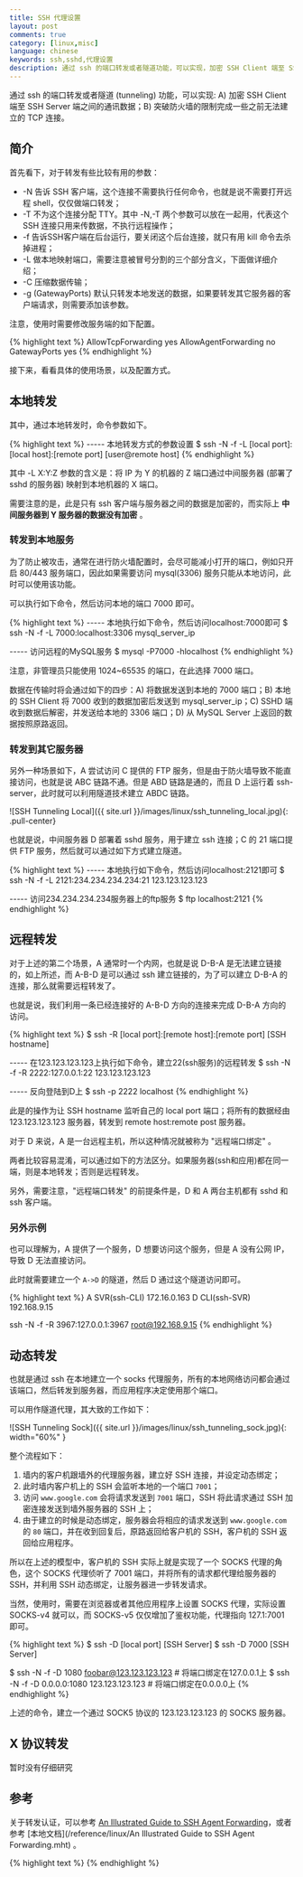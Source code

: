 ```yaml
---
title: SSH 代理设置
layout: post
comments: true
category: [linux,misc]
language: chinese
keywords: ssh,sshd,代理设置
description: 通过 ssh 的端口转发或者隧道功能，可以实现，加密 SSH Client 端至 SSH Server 端之间的通讯数据；突破防火墙的限制完成一些之前无法建立的 TCP 连接。
---
```


通过 ssh 的端口转发或者隧道 (tunneling) 功能，可以实现: A) 加密 SSH Client 端至 SSH Server 端之间的通讯数据；B) 突破防火墙的限制完成一些之前无法建立的 TCP 连接。

<!-- more -->

## 简介

首先看下，对于转发有些比较有用的参数：

* -N 告诉 SSH 客户端，这个连接不需要执行任何命令，也就是说不需要打开远程 shell，仅仅做端口转发；
* -T 不为这个连接分配 TTY。其中 -N,-T 两个参数可以放在一起用，代表这个 SSH 连接只用来传数据，不执行远程操作；
* -f 告诉SSH客户端在后台运行，要关闭这个后台连接，就只有用 kill 命令去杀掉进程；
* -L 做本地映射端口，需要注意被冒号分割的三个部分含义，下面做详细介绍；
* -C 压缩数据传输；
* -g (GatewayPorts) 默认只转发本地发送的数据，如果要转发其它服务器的客户端请求，则需要添加该参数。

注意，使用时需要修改服务端的如下配置。

{% highlight text %}
AllowTcpForwarding yes
AllowAgentForwarding no
GatewayPorts yes
{% endhighlight %}

接下来，看看具体的使用场景，以及配置方式。

## 本地转发

其中，通过本地转发时，命令参数如下。

{% highlight text %}
----- 本地转发方式的参数设置
$ ssh -N -f -L [local port]:[local host]:[remote port] [user@remote host]
{% endhighlight %}

其中 -L X:Y:Z 参数的含义是：将 IP 为 Y 的机器的 Z 端口通过中间服务器 (部署了 sshd 的服务器) 映射到本地机器的 X 端口。

需要注意的是，此是只有 ssh 客户端与服务器之间的数据是加密的，而实际上 **中间服务器到 Y 服务器的数据没有加密** 。

### 转发到本地服务

为了防止被攻击，通常在进行防火墙配置时，会尽可能减小打开的端口，例如只开启 80/443 服务端口，因此如果需要访问 mysql(3306) 服务只能从本地访问，此时可以使用该功能。

可以执行如下命令，然后访问本地的端口 7000 即可。

{% highlight text %}
----- 本地执行如下命令，然后访问localhost:7000即可
$ ssh -N -f -L 7000:localhost:3306 mysql_server_ip

----- 访问远程的MySQL服务
$ mysql -P7000 -hlocalhost
{% endhighlight %}

注意，非管理员只能使用 1024~65535 的端口，在此选择 7000 端口。

数据在传输时将会通过如下的四步：A) 将数据发送到本地的 7000 端口；B) 本地的 SSH Client 将 7000 收到的数据加密后发送到 mysql_server_ip；C) SSHD 端收到数据后解密，并发送给本地的 3306 端口；D) 从 MySQL Server 上返回的数据按照原路返回。

### 转发到其它服务器

另外一种场景如下，A 尝试访问 C 提供的 FTP 服务，但是由于防火墙导致不能直接访问，也就是说 ABC 链路不通。但是 ABD 链路是通的，而且 D 上运行着 ssh-server，此时就可以利用隧道技术建立 ABDC 链路。

![SSH Tunneling Local]({{ site.url }}/images/linux/ssh_tunneling_local.jpg){: .pull-center}

也就是说，中间服务器 D 部署着 sshd 服务，用于建立 ssh 连接；C 的 21 端口提供 FTP 服务，然后就可以通过如下方式建立隧道。

{% highlight text %}
----- 本地执行如下命令，然后访问localhost:2121即可
$ ssh -N -f -L 2121:234.234.234.234:21 123.123.123.123

----- 访问234.234.234.234服务器上的ftp服务
$ ftp localhost:2121
{% endhighlight %}




## 远程转发

对于上述的第二个场景，A 通常时一个内网，也就是说 D-B-A 是无法建立链接的，如上所述，而 A-B-D 是可以通过 ssh 建立链接的，为了可以建立 D-B-A 的连接，那么就需要远程转发了。

也就是说，我们利用一条已经连接好的 A-B-D 方向的连接来完成 D-B-A 方向的访问。

{% highlight text %}
$ ssh -R [local port]:[remote host]:[remote port] [SSH hostname]

----- 在123.123.123.123上执行如下命令，建立22(ssh服务)的远程转发
$ ssh -N -f -R 2222:127.0.0.1:22 123.123.123.123

----- 反向登陆到D上
$ ssh -p 2222 localhost
{% endhighlight %}

此是的操作为让 SSH hostname 监听自己的 local port 端口；将所有的数据经由 123.123.123.123 服务器，转发到 remote host:remote post 服务器。

对于 D 来说，A 是一台远程主机，所以这种情况就被称为 "远程端口绑定" 。

两者比较容易混淆，可以通过如下的方法区分。如果服务器(ssh和应用)都在同一端，则是本地转发；否则是远程转发。

另外，需要注意，"远程端口转发" 的前提条件是，D 和 A 两台主机都有 sshd 和 ssh 客户端。


### 另外示例

也可以理解为，A 提供了一个服务，D 想要访问这个服务，但是 A 没有公网 IP，导致 D 无法直接访问。

此时就需要建立一个 `A->D` 的隧道，然后 D 通过这个隧道访问即可。

{% highlight text %}
A SVR(ssh-CLI) 172.16.0.163
D CLI(ssh-SVR) 192.168.9.15

ssh -N -f -R 3967:127.0.0.1:3967 root@192.168.9.15
{% endhighlight %}


<!--
-R [remote-ip]:remote-port:local-ip:local-port user@

ssh -R 39607:localhost:39607 user@remote-ip

此时，访问 remote-ip:remote-port 等价于 local-ip:local-port 。

http://linuxperf.com/?p=30
-->


## 动态转发

也就是通过 ssh 在本地建立一个 socks 代理服务，所有的本地网络访问都会通过该端口，然后转发到服务器，而应用程序决定使用那个端口。

可以用作隧道代理，其大致的工作如下：

![SSH Tunneling Sock]({{ site.url }}/images/linux/ssh_tunneling_sock.jpg){: width="60%" }

整个流程如下：

1. 墙内的客户机跟墙外的代理服务器，建立好 SSH 连接，并设定动态绑定；
2. 此时墙内客户机上的 SSH 会监听本地的一个端口 `7001`；
3. 访问 `www.google.com` 会将请求发送到 `7001` 端口，SSH 将此请求通过 SSH 加密连接发送到墙外服务器的 SSH 上；
4. 由于建立的时候是动态绑定，服务器会将相应的请求发送到 `www.google.com` 的 `80` 端口，并在收到回复后，原路返回给客户机的 SSH，客户机的 SSH 返回给应用程序。

所以在上述的模型中，客户机的 SSH 实际上就是实现了一个 SOCKS 代理的角色，这个 SOCKS 代理侦听了 7001 端口，并将所有的请求都代理给服务器的 SSH，并利用 SSH 动态绑定，让服务器进一步转发请求。

当然，使用时，需要在浏览器或者其他应用程序上设置 SOCKS 代理，实际设置 SOCKS-v4 就可以，而 SOCKS-v5 仅仅增加了鉴权功能，代理指向 127.1:7001 即可。

{% highlight text %}
$ ssh -D [local port] [SSH Server]
$ ssh -D 7000 [SSH Server]

$ ssh -N -f -D 1080 foobar@123.123.123.123          # 将端口绑定在127.0.0.1上
$ ssh -N -f -D 0.0.0.0:1080 123.123.123.123         # 将端口绑定在0.0.0.0上
{% endhighlight %}

上述的命令，建立一个通过 SOCK5 协议的 123.123.123.123 的 SOCKS 服务器。

## X 协议转发

暂时没有仔细研究


## 参考

关于转发认证，可以参考 [An Illustrated Guide to SSH Agent Forwarding](http://www.unixwiz.net/techtips/ssh-agent-forwarding.html)，或者参考 [本地文档](/reference/linux/An Illustrated Guide to SSH Agent Forwarding.mht) 。

<!--
自动重连

隧道可能因为某些原因断开，例如：机器重启，长时间没有数据通信而被路由器切断等等。因此我们可以用程序控制隧道的重新连接，例如一个简单的循环或者使用 djb’s daemontools . 不管用哪种方法，重连时都应避免因输入密码而卡死程序。关于如何安全的避免输入密码的方法，请参考我的 如何实现安全的免密码ssh登录 。这里请注意，如果通过其他程序控制隧道连接，应当避免将SSH客户端放到后台执行，也就是去掉-f参数。

保持长时间连接

有些路由器会把长时间没有通信的连接断开。SSH客户端的TCPKeepAlive选项可以避免这个问题的发生，默认情况下它是被开启的。如果它被关闭了，可以在ssh的命令上加上-o TCPKeepAlive=yes来开启。

另一种方法是，去掉-N参数，加入一个定期能产生输出的命令。例如: top或者vmstat。下面给出一个这种方法的例子：

ssh -R 2222:localhost:22 123.123.123.123 "vmstat 30"

检查隧道状态

有些时候隧道会因为一些原因通信不畅而卡死，例如：由于传输数据量太大，被路由器带入stalled状态。这种时候，往往SSH客户端并不退出，而是卡死在那里。一种应对方法是，使用SSH客户端的ServerAliveInterval和ServerAliveCountMax选项。ServerAliveInterval会在隧道无通信后的一段设置好的时间后发送一个请求给服务器要求服务器响应。如果服务器在ServerAliveCountMax次请求后都没能响应，那么SSH客户端就自动断开连接并退出，将控制权交给你的监控程序。这两个选项的设置方法分别是在ssh时加入-o ServerAliveInterval=n和-o ServerAliveCountMax=m。其中n, m可以自行定义。

如何将端口绑定到外部地址上

使用上面的方法，映射的端口只能绑定在127.0.0.1这个接口上。也就是说，只能被本机自己访问到。如何才能让其他机器访问这个端口呢？我们可以把这个映射的端口绑定在0.0.0.0的接口上，方法是加上参数-b 0.0.0.0。同时还需要打开SSH服务器端的一个选项－GatewayPorts。默认情况下它应当是被打开的。如果被关闭的话，可以在/etc/sshd_config中修改GatewayPorts no为GatewayPorts yes来打开它。

如何寻找中间服务器

如果你家里使用ADSL上网，多半你会比较幸运。一般的ADSL（例如 联通 的ADSL）都是有互联网地址的。你只需要在家里的路由器上一台装有OpenSSH server机器的SSH端口映射出去即可。同时一些提供SSH访问的虚拟主机也可以用于这一用途。例如： Hostmonser 或者 Dreamhost .
通过SSH隧道建立SOCKS服务器

如果我们需要借助一台中间服务器访问很多资源，一个个映射显然不是高明的办法（事实上，高明确实没有用这个方法）。幸好，SSH客户端为我们提供了通过SSH隧道建立SOCKS服务器的功能。

通过下面的命令我们可以建立一个通过123.123.123.123的SOCKS服务器。

ssh -N -f -D 1080 123.123.123 # 将端口绑定在127.0.0.1上
ssh -N -f -D 0.0.0.0:1080 123.123.123.123 # 将端口绑定在0.0.0.0上
-->


{% highlight text %}
{% endhighlight %}
